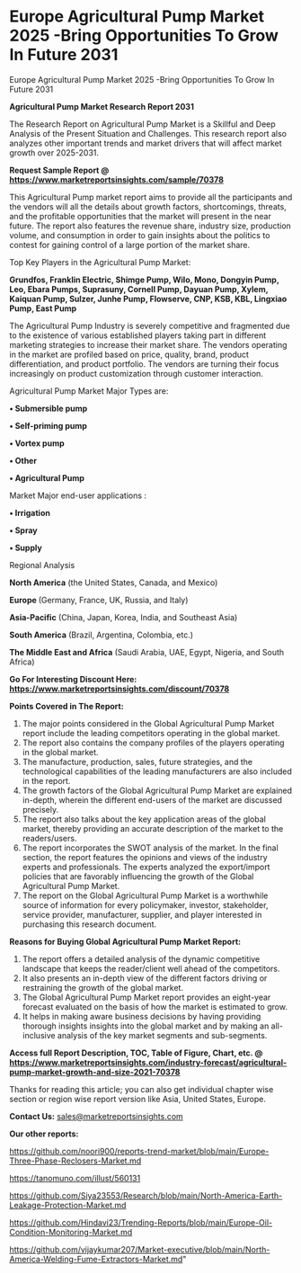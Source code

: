 # Europe Agricultural Pump Market 2025 -Bring Opportunities To Grow In Future 2031
Europe Agricultural Pump Market 2025 -Bring Opportunities To Grow In Future 2031

<strong>Agricultural Pump Market Research Report 2031</strong>

The Research Report on Agricultural Pump Market is a Skillful and Deep Analysis of the Present Situation and Challenges. This research report also analyzes other important trends and market drivers that will affect market growth over 2025-2031.

<strong>Request Sample Report @ <a href=https://www.marketreportsinsights.com/sample/70378>https://www.marketreportsinsights.com/sample/70378</a></strong>

This Agricultural Pump market report aims to provide all the participants and the vendors will all the details about growth factors, shortcomings, threats, and the profitable opportunities that the market will present in the near future. The report also features the revenue share, industry size, production volume, and consumption in order to gain insights about the politics to contest for gaining control of a large portion of the market share.

Top Key Players in the Agricultural Pump Market:

<strong>Grundfos, Franklin Electric, Shimge Pump, Wilo, Mono, Dongyin Pump, Leo, Ebara Pumps, Suprasuny, Cornell Pump, Dayuan Pump, Xylem, Kaiquan Pump, Sulzer, Junhe Pump, Flowserve, CNP, KSB, KBL, Lingxiao Pump, East Pump</strong>

The Agricultural Pump Industry is severely competitive and fragmented due to the existence of various established players taking part in different marketing strategies to increase their market share. The vendors operating in the market are profiled based on price, quality, brand, product differentiation, and product portfolio. The vendors are turning their focus increasingly on product customization through customer interaction.

Agricultural Pump Market Major Types are:

<strong>• Submersible pump

• Self-priming pump

• Vortex pump

• Other

• Agricultural Pump</strong>

Market Major end-user applications :

<strong>• Irrigation

• Spray

• Supply</strong>

Regional Analysis

</u><strong><b>North America</b></strong> (the United States, Canada, and Mexico)

<strong><b>Europe </b></strong>(Germany, France, UK, Russia, and Italy)

<strong><b>Asia-Pacific</b></strong> (China, Japan, Korea, India, and Southeast Asia)

<strong><b>South America</b></strong> (Brazil, Argentina, Colombia, etc.)

<strong><b>The Middle East and Africa</b></strong> (Saudi Arabia, UAE, Egypt, Nigeria, and South Africa)

<strong>Go For Interesting Discount Here: <a href=https://www.marketreportsinsights.com/discount/70378>https://www.marketreportsinsights.com/discount/70378</a></strong>

<strong>Points Covered in The Report:</strong>
<ol>
  <li>The major points considered in the Global Agricultural Pump Market report include the leading competitors operating in the global market.</li>
  <li>The report also contains the company profiles of the players operating in the global market.</li>
  <li>The manufacture, production, sales, future strategies, and the technological capabilities of the leading manufacturers are also included in the report.</li>
  <li>The growth factors of the Global Agricultural Pump Market are explained in-depth, wherein the different end-users of the market are discussed precisely.</li>
  <li>The report also talks about the key application areas of the global market, thereby providing an accurate description of the market to the readers/users.</li>
  <li>The report incorporates the SWOT analysis of the market. In the final section, the report features the opinions and views of the industry experts and professionals. The experts analyzed the export/import policies that are favorably influencing the growth of the Global Agricultural Pump Market.</li>
  <li>The report on the Global Agricultural Pump Market is a worthwhile source of information for every policymaker, investor, stakeholder, service provider, manufacturer, supplier, and player interested in purchasing this research document.</li>
</ol>
<strong>Reasons for Buying Global Agricultural Pump Market Report:</strong>

<ol>
  <li>The report offers a detailed analysis of the dynamic competitive landscape that keeps the reader/client well ahead of the competitors.</li>
  <li>It also presents an in-depth view of the different factors driving or restraining the growth of the global market.</li>
  <li>The Global Agricultural Pump Market report provides an eight-year forecast evaluated on the basis of how the market is estimated to grow.</li>
  <li>It helps in making aware business decisions by having providing thorough insights insights into the global market and by making an all-inclusive analysis of the key market segments and sub-segments.</li>
</ol>
<strong>Access full Report Description, TOC, Table of Figure, Chart, etc. @ <a href=https://www.marketreportsinsights.com/industry-forecast/agricultural-pump-market-growth-and-size-2021-70378>https://www.marketreportsinsights.com/industry-forecast/agricultural-pump-market-growth-and-size-2021-70378</a></strong>


Thanks for reading this article; you can also get individual chapter wise section or region wise report version like Asia, United States, Europe.

<strong>Contact Us:</strong>
sales@marketreportsinsights.com

<strong>Our other reports:</strong>

<a href=https://github.com/noori900/reports-trend-market/blob/main/Europe-Three-Phase-Reclosers-Market.md>https://github.com/noori900/reports-trend-market/blob/main/Europe-Three-Phase-Reclosers-Market.md</a>

<a href=https://tanomuno.com/illust/560131>https://tanomuno.com/illust/560131</a>

<a href=https://github.com/Siya23553/Research/blob/main/North-America-Earth-Leakage-Protection-Market.md>https://github.com/Siya23553/Research/blob/main/North-America-Earth-Leakage-Protection-Market.md</a>

<a href=https://github.com/Hindavi23/Trending-Reports/blob/main/Europe-Oil-Condition-Monitoring-Market.md>https://github.com/Hindavi23/Trending-Reports/blob/main/Europe-Oil-Condition-Monitoring-Market.md</a>

<a href=https://github.com/vijaykumar207/Market-executive/blob/main/North-America-Welding-Fume-Extractors-Market.md>https://github.com/vijaykumar207/Market-executive/blob/main/North-America-Welding-Fume-Extractors-Market.md</a>"
